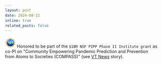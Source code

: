 ```yaml
---
layout: post
date: 2024-08-22
inline: true
related_posts: false
---
```


<img src="/assets/img/nsf-logo.png" alt="NSF" style="width:35px;"> Honored to be part of the `$18M NSF PIPP Phase II Institute grant` as co-PI on "Community Empowering Pandemic Prediction and Prevention from Atoms to Societies (COMPASS)" (see [VT News](https://news.vt.edu/articles/2024/08/eng-cs-NSF-pandemic-center-virginia-tech.html) story).
